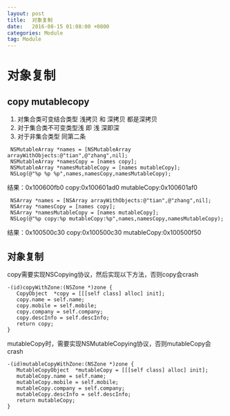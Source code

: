 ```yaml
---
layout: post
title:  对象复制
date:   2016-08-15 01:08:00 +0800
categories: Module
tag: Module
---
```


# 对象复制  

## copy mutablecopy  

1. 对集合类可变结合类型 浅拷贝 和 深拷贝 都是深拷贝
2. 对于集合类不可变类型浅 即 浅  深即深
3. 对于非集合类型 同第二条
```
 NSMutableArray *names = [NSMutableArray arrayWithObjects:@"tian",@"zhang",nil];
 NSMutableArray *namesCopy = [names copy];
 NSMutableArray *namesMutableCopy = [names mutableCopy];
 NSLog(@"%p %p %p",names,namesCopy,namesMutableCopy);
 ```  

 结果：0x100600fb0   copy:0x100601ad0    mutableCopy:0x100601af0

```
 NSArray *names = [NSArray arrayWithObjects:@"tian",@"zhang",nil];
 NSArray *namesCopy = [names copy];
 NSArray *namesMutableCopy = [names mutableCopy];
 NSLog(@"%p copy:%p mutableCopy:%p",names,namesCopy,namesMutableCopy);
 ```  

 结果：0x100500c30    copy:0x100500c30      mutableCopy:0x100500f50

## 对象复制  

copy需要实现NSCopying协议，然后实现以下方法，否则copy会crash
```
-(id)copyWithZone:(NSZone *)zone {
   CopyObject  *copy = [[[self class] alloc] init];
   copy.name = self.name;
   copy.mobile = self.mobile;
   copy.company = self.company;
   copy.descInfo = self.descInfo;
   return copy;
}
```  

mutableCopy时，需要实现NSMutableCopying协议，否则mutableCopy会crash
```
-(id)mutableCopyWithZone:(NSZone *)zone {
   MutableCopyObject  *mutableCopy = [[[self class] alloc] init];
   mutableCopy.name = self.name;
   mutableCopy.mobile = self.mobile;
   mutableCopy.company = self.company;
   mutableCopy.descInfo = self.descInfo;
   return mutableCopy;
}
```  
